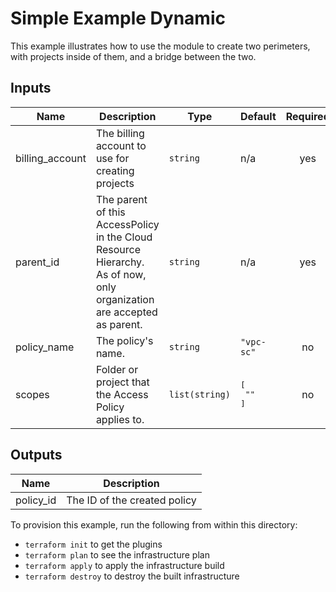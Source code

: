 # Simple Example Dynamic

This example illustrates how to use the module to create two perimeters, with projects inside of them, and a bridge between the two.

<!-- BEGINNING OF PRE-COMMIT-TERRAFORM DOCS HOOK -->
## Inputs

| Name | Description | Type | Default | Required |
|------|-------------|------|---------|:--------:|
| billing\_account | The billing account to use for creating projects | `string` | n/a | yes |
| parent\_id | The parent of this AccessPolicy in the Cloud Resource Hierarchy. As of now, only organization are accepted as parent. | `string` | n/a | yes |
| policy\_name | The policy's name. | `string` | `"vpc-sc"` | no |
| scopes | Folder or project that the Access Policy applies to. | `list(string)` | <pre>[<br>  ""<br>]</pre> | no |

## Outputs

| Name | Description |
|------|-------------|
| policy\_id | The ID of the created policy |

<!-- END OF PRE-COMMIT-TERRAFORM DOCS HOOK -->

To provision this example, run the following from within this directory:
- `terraform init` to get the plugins
- `terraform plan` to see the infrastructure plan
- `terraform apply` to apply the infrastructure build
- `terraform destroy` to destroy the built infrastructure
